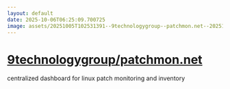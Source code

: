 ```yaml
---
layout: default
date: 2025-10-06T06:25:09.700725
image: assets/20251005T102531391--9technologygroup--patchmon.net--20251005T103844566--cropped.png
---
```


# [9technologygroup/patchmon.net](https://github.com/9technologygroup/patchmon.net)

centralized dashboard for linux patch monitoring and inventory
